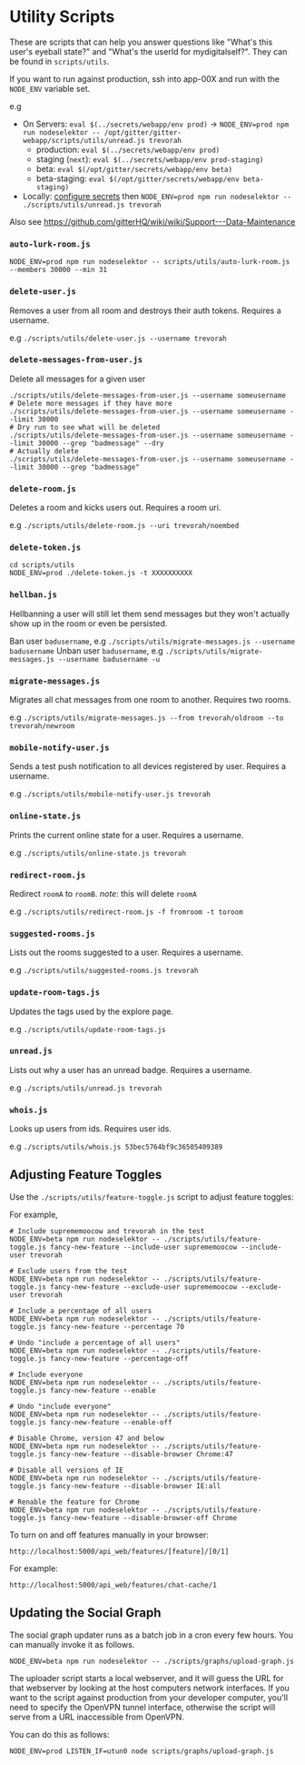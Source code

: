 # Utility Scripts

These are scripts that can help you answer questions like "What's this user's eyeball state?" and "What's the userId for mydigitalself?". They can be found in `scripts/utils`.

If you want to run against production, ssh into app-00X and run with the `NODE_ENV` variable set.

e.g

 - On Servers: `eval $(../secrets/webapp/env prod)` -> `NODE_ENV=prod npm run nodeselektor -- /opt/gitter/gitter-webapp/scripts/utils/unread.js trevorah`
    - production: `eval $(../secrets/webapp/env prod)`
    - staging (`next`): `eval $(../secrets/webapp/env prod-staging)`
    - beta: `eval $(/opt/gitter/secrets/webapp/env beta)`
    - beta-staging: `eval $(/opt/gitter/secrets/webapp/env beta-staging)`
 - Locally: [configure secrets](https://gitlab.com/gitlab-org/gitter/webapp#configure-service-secrets) then `NODE_ENV=prod npm run nodeselektor -- ./scripts/utils/unread.js trevorah`

Also see https://github.com/gitterHQ/wiki/wiki/Support---Data-Maintenance


### `auto-lurk-room.js`

```shell
NODE_ENV=prod npm run nodeselektor -- scripts/utils/auto-lurk-room.js --members 30000 --min 31
```


### `delete-user.js`

Removes a user from all room and destroys their auth tokens. Requires a username.

e.g `./scripts/utils/delete-user.js --username trevorah`


### `delete-messages-from-user.js`

Delete all messages for a given user

```
./scripts/utils/delete-messages-from-user.js --username someusername
# Delete more messages if they have more
./scripts/utils/delete-messages-from-user.js --username someusername --limit 30000
# Dry run to see what will be deleted
./scripts/utils/delete-messages-from-user.js --username someusername --limit 30000 --grep "badmessage" --dry
# Actually delete
./scripts/utils/delete-messages-from-user.js --username someusername --limit 30000 --grep "badmessage"
```


### `delete-room.js`

Deletes a room and kicks users out. Requires a room uri.

e.g `./scripts/utils/delete-room.js --uri trevorah/noembed`


### `delete-token.js`

```
cd scripts/utils
NODE_ENV=prod ./delete-token.js -t XXXXXXXXXX
```


### `hellban.js`

Hellbanning a user will still let them send messages but they won't actually
show up in the room or even be persisted.

Ban user `badusername`, e.g `./scripts/utils/migrate-messages.js --username badusername`
Unban user `badusername`, e.g `./scripts/utils/migrate-messages.js --username badusername -u`


### `migrate-messages.js`

Migrates all chat messages from one room to another. Requires two rooms.

e.g `./scripts/utils/migrate-messages.js --from trevorah/oldroom --to trevorah/newroom`


### `mobile-notify-user.js`

Sends a test push notification to all devices registered by user. Requires a username.

e.g `./scripts/utils/mobile-notify-user.js trevorah`


### `online-state.js`

Prints the current online state for a user. Requires a username.

e.g `./scripts/utils/online-state.js trevorah`


### `redirect-room.js`

Redirect `roomA` to `roomB`. *note:* this will delete `roomA`

e.g `./scripts/utils/redirect-room.js -f fromroom -t toroom`


### `suggested-rooms.js`

Lists out the rooms suggested to a user. Requires a username.

e.g `./scripts/utils/suggested-rooms.js trevorah`


### `update-room-tags.js`

Updates the tags used by the explore page.

e.g `./scripts/utils/update-room-tags.js`


### `unread.js`

Lists out why a user has an unread badge. Requires a username.

e.g `./scripts/utils/unread.js trevorah`


### `whois.js`

Looks up users from ids. Requires user ids.

e.g `./scripts/utils/whois.js 53bec5764bf9c36505409389`



## Adjusting Feature Toggles

Use the `./scripts/utils/feature-toggle.js` script to adjust feature toggles:

For example,

```shell
# Include suprememoocow and trevorah in the test
NODE_ENV=beta npm run nodeselektor -- ./scripts/utils/feature-toggle.js fancy-new-feature --include-user suprememoocow --include-user trevorah

# Exclude users from the test
NODE_ENV=beta npm run nodeselektor -- ./scripts/utils/feature-toggle.js fancy-new-feature --exclude-user suprememoocow --exclude-user trevorah

# Include a percentage of all users
NODE_ENV=beta npm run nodeselektor -- ./scripts/utils/feature-toggle.js fancy-new-feature --percentage 70

# Undo "include a percentage of all users"
NODE_ENV=beta npm run nodeselektor -- ./scripts/utils/feature-toggle.js fancy-new-feature --percentage-off

# Include everyone
NODE_ENV=beta npm run nodeselektor -- ./scripts/utils/feature-toggle.js fancy-new-feature --enable

# Undo "include everyone"
NODE_ENV=beta npm run nodeselektor -- ./scripts/utils/feature-toggle.js fancy-new-feature --enable-off

# Disable Chrome, version 47 and below
NODE_ENV=beta npm run nodeselektor -- ./scripts/utils/feature-toggle.js fancy-new-feature --disable-browser Chrome:47

# Disable all versions of IE
NODE_ENV=beta npm run nodeselektor -- ./scripts/utils/feature-toggle.js fancy-new-feature --disable-browser IE:all

# Renable the feature for Chrome
NODE_ENV=beta npm run nodeselektor -- ./scripts/utils/feature-toggle.js fancy-new-feature --disable-browser-off Chrome
```

To turn on and off features manually in your browser:

```
http://localhost:5000/api_web/features/[feature]/[0/1]
```

For example:

```
http://localhost:5000/api_web/features/chat-cache/1
```


## Updating the Social Graph

The social graph updater runs as a batch job in a cron every few hours. You can manually invoke it as follows.

```shell
NODE_ENV=beta npm run nodeselektor -- ./scripts/graphs/upload-graph.js
```

The uploader script starts a local webserver, and it will guess the URL for that webserver by looking at the host computers
network interfaces. If you want to the script against production from your developer computer, you'll need to specify the OpenVPN
tunnel interface, otherwise the script will serve from a URL inaccessible from OpenVPN.

You can do this as follows:
```shell
NODE_ENV=prod LISTEN_IF=utun0 node scripts/graphs/upload-graph.js
```
